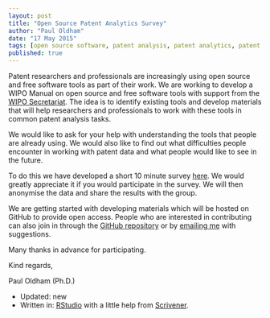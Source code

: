 ```yaml
---
layout: post
title: "Open Source Patent Analytics Survey"
author: "Paul Oldham"
date: "17 May 2015"
tags: [open source software, patent analysis, patent analytics, patent survey, WIPO]
published: true
---
```


Patent researchers and professionals are increasingly using open source and free software tools as part of their work. We are working to develop a WIPO Manual on open source and free software tools with support from the [WIPO Secretariat](http://www.wipo.int/patentscope/en/programs/patent_landscapes/). The idea is to identify existing tools and develop materials that will help researchers and professionals to work with these tools in common patent analysis tasks.

We would like to ask for your help with understanding the tools that people are already using. We would also like to find out what difficulties people encounter in working with patent data and what people would like to see in the future.

To do this we have developed a short 10 minute survey [here](https://www.surveymonkey.com/s/NFFRZR6). We would greatly appreciate it if you would participate in the survey. We will then anonymise the data and share the results with the group.

We are getting started with developing materials which will be hosted on GitHub to provide open access. People who are interested in contributing can also join in through the [GitHub repository](https://github.com/poldham/opensource-patent-analytics) or by [emailing me](mailto:opensourcepatentanalytics@gmail.com) with suggestions. 

Many thanks in advance for participating.

Kind regards, 

Paul Oldham (Ph.D.)



- Updated: new
- Written in: [RStudio](http://www.rstudio.com) with a little help from [Scrivener](https://www.literatureandlatte.com/scrivener.php).
